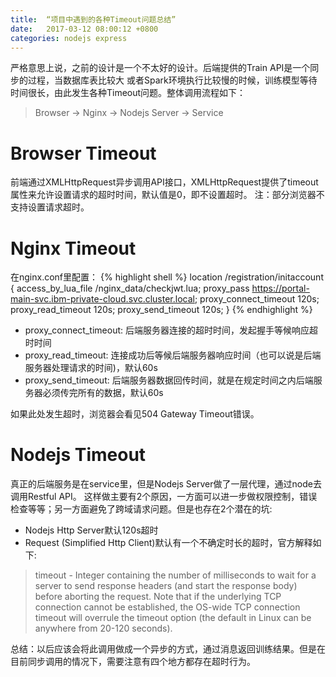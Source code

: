 ```yaml
---
title:  “项目中遇到的各种Timeout问题总结”
date:   2017-03-12 08:00:12 +0800
categories: nodejs express
---
```


严格意思上说，之前的设计是一个不太好的设计。后端提供的Train API是一个同步的过程，当数据库表比较大
或者Spark环境执行比较慢的时候，训练模型等待时间很长，由此发生各种Timeout问题。整体调用流程如下：

>    Browser   ->   Nginx   ->   Nodejs Server   ->   Service


# Browser Timeout

前端通过XMLHttpRequest异步调用API接口，XMLHttpRequest提供了timeout属性来允许设置请求的超时时间，默认值是0，即不设置超时。
注：部分浏览器不支持设置请求超时。

# Nginx Timeout

在nginx.conf里配置：
{% highlight shell %}
location /registration/initaccount {
        access_by_lua_file /nginx_data/checkjwt.lua;
        proxy_pass https://portal-main-svc.ibm-private-cloud.svc.cluster.local;
        proxy_connect_timeout 120s;
        proxy_read_timeout 120s;
        proxy_send_timeout 120s;
}
{% endhighlight %}

- proxy_connect_timeout: 后端服务器连接的超时时间，发起握手等候响应超时时间
- proxy_read_timeout: 连接成功后等候后端服务器响应时间（也可以说是后端服务器处理请求的时间)，默认60s
- proxy_send_timeout: 后端服务器数据回传时间，就是在规定时间之内后端服务器必须传完所有的数据，默认60s

如果此处发生超时，浏览器会看见504 Gateway Timeout错误。

# Nodejs Timeout

真正的后端服务是在service里，但是Nodejs Server做了一层代理，通过node去调用Restful API。
这样做主要有2个原因，一方面可以进一步做权限控制，错误检查等等；另一方面避免了跨域请求问题。但是也存在2个潜在的坑:
- Nodejs Http Server默认120s超时
- Request (Simplified Http Client)默认有一个不确定时长的超时，官方解释如下:  
> timeout - Integer containing the number of milliseconds to wait for a server to send response headers
> (and start the response body) before aborting the request. Note that if the underlying TCP connection
> cannot be established, the OS-wide TCP connection timeout will overrule the timeout
> option (the default in Linux can be anywhere from 20-120 seconds).

总结：以后应该会将此调用做成一个异步的方式，通过消息返回训练结果。但是在目前同步调用的情况下，需要注意有四个地方都存在超时行为。
